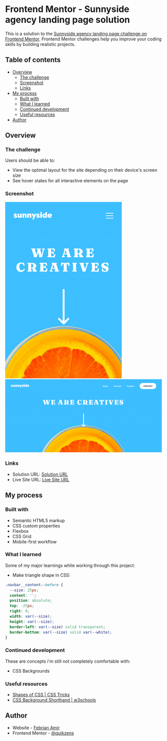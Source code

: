 # Frontend Mentor - Sunnyside agency landing page solution

This is a solution to the [Sunnyside agency landing page challenge on Frontend Mentor](https://www.frontendmentor.io/challenges/sunnyside-agency-landing-page-7yVs3B6ef). Frontend Mentor challenges help you improve your coding skills by building realistic projects.

## Table of contents

- [Overview](#overview)
  - [The challenge](#the-challenge)
  - [Screenshot](#screenshot)
  - [Links](#links)
- [My process](#my-process)
  - [Built with](#built-with)
  - [What I learned](#what-i-learned)
  - [Continued development](#continued-development)
  - [Useful resources](#useful-resources)
- [Author](#author)

## Overview

### The challenge

Users should be able to:

- View the optimal layout for the site depending on their device's screen size
- See hover states for all interactive elements on the page

### Screenshot

![Screenshot Mobile](./screenshot/screenshot1.png)
![Screenshot Desktop](./screenshot/screenshot2.png)

### Links

- Solution URL: [Solution URL](https://www.frontendmentor.io/solutions/sunnyside-landing-page-with-flexbox-grid-and-media-queries-C-vtaFcsI)
- Live Site URL: [Live Site URL](https://quikzens.github.io/sunnyside-agency-landing-page/)

## My process

### Built with

- Semantic HTML5 markup
- CSS custom properties
- Flexbox
- CSS Grid
- Mobile-first workflow

### What I learned

Some of my major learnings while working through this project:

- Make triangle shape in CSS:

```css
.navbar__content::before {
  --size: 25px;
  content: '';
  position: absolute;
  top: -25px;
  right: 0;
  width: var(--size);
  height: var(--size);
  border-left: var(--size) solid transparent;
  border-bottom: var(--size) solid var(--white);
}
```

### Continued development

These are concepts i'm still not completely comfortable with:

- CSS Backgrounds

### Useful resources

- [Shapes of CSS | CSS Tricks](https://css-tricks.com/the-shapes-of-css/)
- [CSS Background Shorthand | w3schools](https://www.w3schools.com/css/css_background_shorthand.asp)

## Author

- Website - [Febrian Amir](https://quikzens.netlify.app)
- Frontend Mentor - [@quikzens](https://www.frontendmentor.io/profile/daengkoding)
